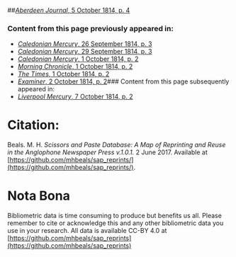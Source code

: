 ##[*Aberdeen Journal*, 5 October 1814, p. 4](https://mhbeals.github.io/sap_html/Aberdeen-Journal/Aberdeen-Journal-5-October-1814-p-4)

### Content from this page previously appeared in:
+ [*Caledonian Mercury*, 26 September 1814, p. 3](https://mhbeals.github.io/sap_html/Caledonian-Mercury/Caledonian-Mercury-26-September-1814-p-3)
+ [*Caledonian Mercury*, 29 September 1814, p. 3](https://mhbeals.github.io/sap_html/Caledonian-Mercury/Caledonian-Mercury-29-September-1814-p-3)
+ [*Caledonian Mercury*, 1 October 1814, p. 2](https://mhbeals.github.io/sap_html/Caledonian-Mercury/Caledonian-Mercury-1-October-1814-p-2)
+ [*Morning Chronicle*, 1 October 1814, p. 2](https://mhbeals.github.io/sap_html/Morning-Chronicle/Morning-Chronicle-1-October-1814-p-2)
+ [*The Times*, 1 October 1814, p. 2](https://mhbeals.github.io/sap_html/The-Times/The-Times-1-October-1814-p-2)
+ [*Examiner*, 2 October 1814, p. 2](https://mhbeals.github.io/sap_html/Examiner/Examiner-2-October-1814-p-2)### Content from this page subsequently appeared in:
+ [*Liverpool Mercury*, 7 October 1814, p. 2](https://mhbeals.github.io/sap_html/Liverpool-Mercury/Liverpool-Mercury-7-October-1814-p-2)
                    
# Citation: 

Beals. M. H. *Scissors and Paste Database: A Map of Reprinting and Reuse in the Anglophone Newspaper Press v.1.0.1.* 2 June 2017. Available at [https://github.com/mhbeals/sap_reprints/](https://github.com/mhbeals/sap_reprints/). 
                    
# Nota Bona

Bibliometric data is time consuming to produce but benefits us all. Please remember to cite or acknowledge this and any other bibliometric data you use in your research. All data is available CC-BY 4.0 at [https://github.com/mhbeals/sap_reprints](https://github.com/mhbeals/sap_reprints)